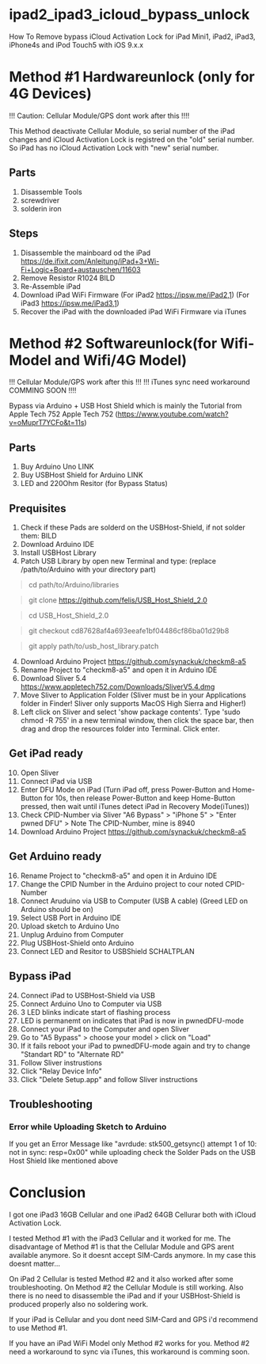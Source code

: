# ipad2_ipad3_icloud_bypass_unlock
How To Remove bypass iCloud Activation Lock for iPad Mini1, iPad2, iPad3, iPhone4s and iPod Touch5 with iOS 9.x.x

# Method #1 Hardwareunlock (only for 4G Devices)
!!! Caution: Cellular Module/GPS dont work after this !!!!

This Method deactivate Cellular Module, so serial number of the iPad changes and iCloud Activation Lock is registred on the "old" serial number. So iPad has no iCloud Activation Lock with "new" serial number.
 ## Parts
 1) Disassemble Tools
 2) screwdriver
 3) solderin iron

## Steps
1) Disassemble the mainboard od the iPad https://de.ifixit.com/Anleitung/iPad+3+Wi-Fi+Logic+Board+austauschen/11603
2) Remove Resistor R1024 BILD
3) Re-Assemble iPad
4) Download iPad WiFi Firmware (For iPad2 https://ipsw.me/iPad2,1) (For iPad3 https://ipsw.me/iPad3,1)
5) Recover the iPad with the downloaded iPad WiFi Firmware via iTunes


# Method #2 Softwareunlock(for Wifi-Model and Wifi/4G Model)
!!! Cellular Module/GPS work after this !!!
!!! iTunes sync need workaround COMMING SOON !!!!

Bypass via Arduino + USB Host Shield which is mainly the Tutorial from Apple Tech 752
Apple Tech 752 (https://www.youtube.com/watch?v=oMuprT7YCFo&t=11s)

## Parts 
1) Buy Arduino Uno LINK
2) Buy USBHost Shield for Arduino LINK
3) LED and 220Ohm Resitor (for Bypass Status)

## Prequisites
1) Check if these Pads are solderd on the USBHost-Shield, if not solder them: BILD
1) Download Arduino IDE
2) Install USBHost Library
3) Patch USB Library by open new Terminal and type: (replace /path/to/Arduino with your directory part)
> cd path/to/Arduino/libraries

> git clone https://github.com/felis/USB_Host_Shield_2.0

> cd USB_Host_Shield_2.0

> git checkout cd87628af4a693eeafe1bf04486cf86ba01d29b8

> git apply path/to/usb_host_library.patch

4) Download Arduino Project https://github.com/synackuk/checkm8-a5
5) Rename Project to "checkm8-a5" and open it in Arduino IDE
6) Download Sliver 5.4 https://www.appletech752.com/Downloads/SliverV5.4.dmg
7) Move Sliver to Application Folder (Sliver must be in your Applications folder in Finder! Sliver only supports MacOS High Sierra and Higher!)
8) Left click on Sliver and select 'show package contents'. Type 'sudo chmod -R 755' in a new terminal window, then click the space bar, then drag and drop the resources folder into Terminal. Click enter.

## Get iPad ready
10) Open Sliver
11) Connect iPad via USB
12) Enter DFU Mode on iPad (Turn iPad off, press Power-Button and Home-Button for 10s, then release Power-Button and keep Home-Button pressed, then wait until iTunes detect iPad in Recovery Mode(iTunes))
13) Check CPID-Number via Sliver "A6 Bypass" > "iPhone 5" > "Enter pwned DFU" > Note The CPID-Number, mine is 8940
14) Download Arduino Project https://github.com/synackuk/checkm8-a5

## Get Arduino ready 
16) Rename Project to "checkm8-a5" and open it in Arduino IDE
17) Change the CPID Number in the Arduino project to cour noted CPID-Number
18) Connect Aruduino via USB to Computer (USB A cable) (Greed LED on Arduino should be on)
19) Select USB Port in Arduino IDE
20) Upload sketch to Arduino Uno
21) Unplug Arduino from Computer
22) Plug USBHost-Shield onto Arduino
23) Connect LED and Resitor to USBShield SCHALTPLAN

## Bypass iPad
24) Connect iPad to USBHost-Shield via USB
25) Connect Arduino Uno to Computer via USB
26) 3 LED blinks indicate start of flashing process
27) LED is permanemt on indicates that iPad is now in pwnedDFU-mode
28) Connect your iPad to the Computer and open Sliver
29) Go to "A5 Bypass" > choose your model > click on "Load"
30) If it fails reboot your iPad to pwnedDFU-mode again and try to change "Standart RD" to "Alternate RD" 
31) Follow Sliver instrustions
32) Click "Relay Device Info"
33) Click "Delete Setup.app" and follow Sliver instructions

## Troubleshooting 
### Error while Uploading Sketch to Arduino
If you get an Error Message like "avrdude: stk500_getsync() attempt 1 of 10: not in sync: resp=0x00" while uploading check the Solder Pads on the USB Host Shield like mentioned above

# Conclusion
I got one iPad3 16GB Cellular and one iPad2 64GB Cellurar both with iCloud Activation Lock.

I tested Method #1 with the iPad3 Cellular and it worked for me. The disadvantage of Method #1 is that the Cellular Module and GPS arent available anymore. So it doesnt accept SIM-Cards anymore. In my case this doesnt matter...

On iPad 2 Cellular is tested Method #2 and it also worked after some troubleshooting. On Method #2 the Cellular Module is still working. Also there is no need to disassemble the iPad and if your USBHost-Shield is produced properly also no soldering work.

If your iPad is Cellular and you dont need SIM-Card and GPS i'd recommend to use Method #1.

If you have an iPad WiFi Model only Method #2 works for you. Method #2 need a workaround to sync via iTunes, this workaround is comming soon.





